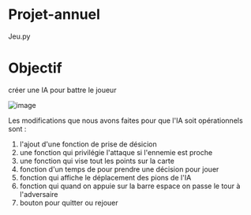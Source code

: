 # Projet-annuel
Jeu.py 


# Objectif
créer une IA pour battre le joueur

![image](https://github.com/kell2107/Projet-annuel/assets/118818048/11d1c30e-9c19-47a7-98bd-ee0441b9bd3c)



Les modifications que nous avons faites pour que l'IA soit opérationnels sont :

1) l'ajout d'une fonction de prise de désicion
2) une fonction qui privilégie l'attaque si l'ennemie est proche
3) une fonction qui vise tout les points sur la carte
4) fonction d'un temps de pour prendre une décision pour jouer
5) fonction qui affiche le déplacement des pions de l'IA
6) fonction qui quand on appuie sur la barre espace on passe le tour à l'adversaire
7) bouton pour quitter ou rejouer
